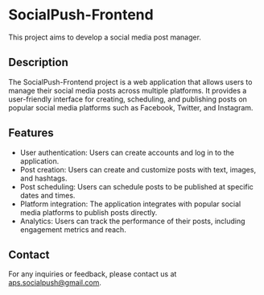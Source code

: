 # SocialPush-Frontend

This project aims to develop a social media post manager. 

## Description

The SocialPush-Frontend project is a web application that allows users to manage their social media posts across multiple platforms. It provides a user-friendly interface for creating, scheduling, and publishing posts on popular social media platforms such as Facebook, Twitter, and Instagram.

## Features

- User authentication: Users can create accounts and log in to the application.
- Post creation: Users can create and customize posts with text, images, and hashtags.
- Post scheduling: Users can schedule posts to be published at specific dates and times.
- Platform integration: The application integrates with popular social media platforms to publish posts directly.
- Analytics: Users can track the performance of their posts, including engagement metrics and reach.

## Contact

For any inquiries or feedback, please contact us at [aps.socialpush@gmail.com](mailto:aps.socialpush@gmail.com).